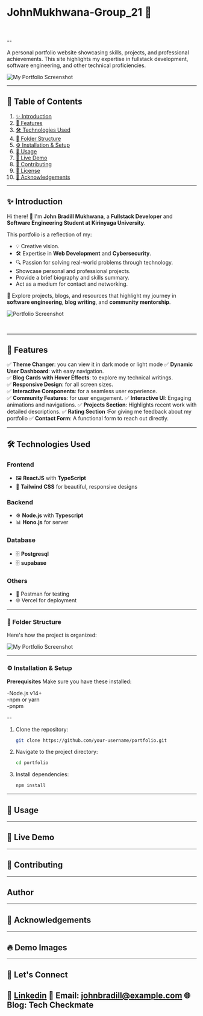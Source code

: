 
# JohnMukhwana-Group_21 :rocket:
<br>

--

A personal portfolio website showcasing skills, projects, and professional achievements. This site highlights my expertise in fullstack development, software engineering, and other technical proficiencies.

![My Portfolio Screenshot](./src/assets/PortfolioScreenshot.PNG)


---
## 📜 Table of Contents  
1. [✨ Introduction](#-introduction)  
2. [🎨 Features](#-features)  
3. [🛠️ Technologies Used](#%EF%B8%8F-technologies-used)  
4. [📂 Folder Structure](#-folder-structure)  
5. [⚙️ Installation & Setup](#%EF%B8%8F-installation--setup)  
6. [📖 Usage](#-usage)  
7. [🚀 Live Demo](#-live-demo)  
8. [🤝 Contributing](#-contributing)  
9. [📜 License](#-license)  
10. [🙏 Acknowledgements](#-acknowledgements)


---

## ✨ Introduction  

Hi there! 👋 I'm **John Bradill Mukhwana**, a **Fullstack Developer** and **Software Engineering Student at Kirinyaga University**.  

This portfolio is a reflection of my:  
- 💡 Creative vision.  
- 🛠️ Expertise in **Web Development** and **Cybersecurity**.  
- 🔍 Passion for solving real-world problems through technology. 
- Showcase personal and professional projects.
- Provide a brief biography and skills summary.
- Act as a medium for contact and networking. 

🔗 Explore projects, blogs, and resources that highlight my journey in **software engineering**, **blog writing**, and **community mentorship**.  

![Portfolio Screenshot](./src/assets/FolderStructure.PNG)  

<br>

---
## 🎨 Features  
✅ **Theme Changer**: you can view it in dark mode or light mode
✅ **Dynamic User Dashboard**: with easy navigation.  
✅ **Blog Cards with Hover Effects**: to explore my technical writings.  
✅ **Responsive Design**: for all screen sizes.  
✅ **Interactive Components**: for a seamless user experience.  
✅ **Community Features**: for user engagement. 
✅ **Interactive UI**: Engaging animations and navigations.
✅ **Projects Section**: Highlights recent work with detailed descriptions.
✅ **Rating Section**  :For giving me feedback about my portfolio 
✅ **Contact Form**: A functional form to reach out directly. 


---

## 🛠️ Technologies Used  

### **Frontend**  
- 🖼️ **ReactJS** with **TypeScript**  
- 🎨 **Tailwind CSS** for beautiful, responsive designs  

### **Backend**  
- ⚙️ **Node.js** with **Typescript**
- 📊 **Hono.js** for server

### **Database**  
- 🗄️ **Postgresql** 
- 🗄️ **supabase** 



### **Others**  
- 🔐 Postman for testing
- 🌐 Vercel for deployment  

---
### 📂 Folder Structure  

Here's how the project is organized: <br>

![My Portfolio Screenshot](./src/assets/FolderStructure.PNG)


---

### ⚙️ Installation & Setup

**Prerequisites**
Make sure you have these installed:<br>

-Node.js v14+<br>
-npm or yarn<br>
-pnpm

--
1. Clone the repository:
    ```bash
    git clone https://github.com/your-username/portfolio.git
    ```
2. Navigate to the project directory:
    ```bash
    cd portfolio
    ```
3. Install dependencies:
    ```bash
    npm install
    ```

---
## 📖 Usage

---
## 🚀 Live Demo
---
## 🤝 Contributing
---
## Author
---
## 🙏 Acknowledgements
---
## 🔥 Demo Images
---
## 🌟 Let's Connect
💼 [Linkedin]() 
📧 Email: johnbradill@example.com
🌐 Blog: Tech Checkmate
---
 
